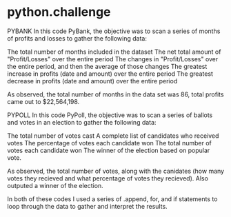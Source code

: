 # python.challenge

PYBANK
In this code PyBank, the objective was to scan a series of months of profits and losses to gather the following data:

The total number of months included in the dataset
The net total amount of "Profit/Losses" over the entire period
The changes in "Profit/Losses" over the entire period, and then the average of those changes
The greatest increase in profits (date and amount) over the entire period
The greatest decrease in profits (date and amount) over the entire period

As observed, the total number of months in the data set was 86, total profits came out to $22,564,198.


PYPOLL
In this code PyPoll, the objective was to scan a series of ballots and votes in an election to gather the following data:

The total number of votes cast
A complete list of candidates who received votes
The percentage of votes each candidate won
The total number of votes each candidate won
The winner of the election based on popular vote.

As observed, the total number of votes, along with the canidates (how many votes they recieved and what percentage of votes they recieved). Also outputed a winner of the election. 


In both of these codes I used a series of .append, for, and if statements to loop through the data to gather and interpret the results. 
